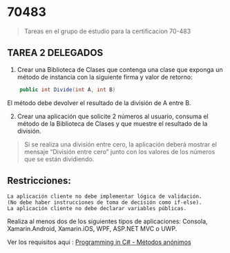 # 70483

> Tareas en el grupo de estudio para la certificacion 70-483

## TAREA 2 DELEGADOS

1. Crear una Biblioteca de Clases que contenga una clase que exponga un método de instancia con la siguiente firma y valor de retorno:

```csharp
	public int Divide(int A, int B)
```
El método debe devolver el resultado de la división de A entre B.


2. Crear una aplicación que solicite 2 números al usuario, consuma el método de la Biblioteca de Clases y que muestre el resultado de la división. 

> Si se realiza una división entre cero, la aplicación deberá mostrar el mensaje “División entre cero” junto con los valores de los números que se están dividiendo.

Restricciones:
--------------
    La aplicación cliente no debe implementar lógica de validación. 
    (No debe haber instrucciones de toma de decisión como if-else).
    La aplicación cliente no debe declarar variables públicas.


Realiza al menos dos de los siguientes tipos de aplicaciones: Consola, Xamarin.Android, Xamarin.iOS, WPF, ASP.NET MVC o UWP.


Ver los requisitos aqui : [Programming in C# - Métodos anónimos](https://youtu.be/APaqIomFy_A?t=59m5s)

